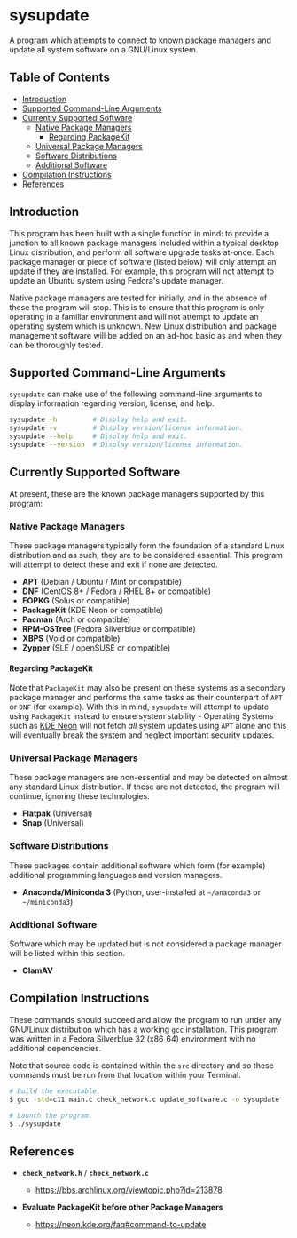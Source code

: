 # sysupdate

A program which attempts to connect to known package managers and update all
system software on a GNU/Linux system.

## Table of Contents

- [Introduction](#introduction)
- [Supported Command-Line Arguments](#supported-command-line-arguments)
- [Currently Supported Software](#currently-supported-software)
  - [Native Package Managers](#native-package-managers)
    - [Regarding PackageKit](#regarding-packagekit)
  - [Universal Package Managers](#universal-package-managers)
  - [Software Distributions](#software-distributions)
  - [Additional Software](#additional-software)
- [Compilation Instructions](#compilation-instructions)
- [References](#references)

## Introduction

This program has been built with a single function in mind: to provide a
junction to all known package managers included within a typical desktop Linux
distribution, and perform all software upgrade tasks at-once. Each package
manager or piece of software (listed below) will only attempt an update if they
are installed. For example, this program will not attempt to update an Ubuntu
system using Fedora's update manager.

Native package managers are tested for initially, and in the absence of these
the program will stop. This is to ensure that this program is only operating in
a familiar environment and will not attempt to update an operating system which
is unknown. New Linux distribution and package management software will be added
on an ad-hoc basic as and when they can be thoroughly tested.

## Supported Command-Line Arguments

`sysupdate` can make use of the following command-line arguments to display
information regarding version, license, and help.

```bash
sysupdate -h         # Display help and exit.
sysupdate -v         # Display version/license information.
sysupdate --help     # Display help and exit.
sysupdate --version  # Display version/license information.
```

## Currently Supported Software

At present, these are the known package managers supported by this program:

### Native Package Managers

These package managers typically form the foundation of a standard Linux
distribution and as such, they are to be considered essential. This program will
attempt to detect these and exit if none are detected.

- **APT** (Debian / Ubuntu / Mint or compatible)
- **DNF** (CentOS 8+ / Fedora / RHEL 8+ or compatible)
- **EOPKG** (Solus or compatible)
- **PackageKit** (KDE Neon or compatible)
- **Pacman** (Arch or compatible)
- **RPM-OSTree** (Fedora Silverblue or compatible)
- **XBPS** (Void or compatible)
- **Zypper** (SLE / openSUSE or compatible)

#### Regarding PackageKit

Note that `PackageKit` may also be present on these systems as a secondary
package manager and performs the same tasks as their counterpart of `APT` or
`DNF` (for example). With this in mind, `sysupdate` will attempt to update using
`PackageKit` instead to ensure system stability - Operating Systems such as
[KDE Neon](https://neon.kde.org/) will not fetch *all* system updates using
`APT` alone and this will eventually break the system and neglect important
security updates.

### Universal Package Managers

These package managers are non-essential and may be detected on almost any
standard Linux distribution. If these are not detected, the program will
continue, ignoring these technologies.

- **Flatpak** (Universal)
- **Snap** (Universal)

### Software Distributions

These packages contain additional software which form (for example) additional
programming languages and version managers.

- **Anaconda/Miniconda 3** (Python, user-installed at `~/anaconda3` or
  `~/miniconda3`)

### Additional Software

Software which may be updated but is not considered a package manager will be
listed within this section.

- **ClamAV**

## Compilation Instructions

These commands should succeed and allow the program to run under any GNU/Linux
distribution which has a working `gcc` installation. This program was written in
a Fedora Silverblue 32 (x86_64) environment with no additional dependencies.

Note that source code is contained within the `src` directory and so these
commands must be run from that location within your Terminal.

```bash
# Build the executable.
$ gcc -std=c11 main.c check_network.c update_software.c -o sysupdate

# Launch the program.
$ ./sysupdate
```

## References

- **`check_network.h`** / **`check_network.c`**
  - <https://bbs.archlinux.org/viewtopic.php?id=213878>

- **Evaluate PackageKit before other Package Managers**
  - <https://neon.kde.org/faq#command-to-update>
